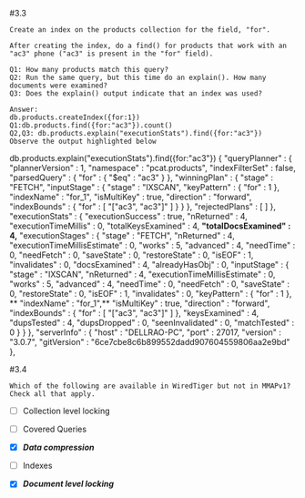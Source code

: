 #3.3
```
Create an index on the products collection for the field, "for".

After creating the index, do a find() for products that work with an "ac3" phone ("ac3" is present in the "for" field).

Q1: How many products match this query?
Q2: Run the same query, but this time do an explain(). How many documents were examined?
Q3: Does the explain() output indicate that an index was used?
```
```
Answer:
db.products.createIndex({for:1})
Q1:db.products.find({for:"ac3"}).count()
Q2,Q3: db.products.explain("executionStats").find({for:"ac3"})
Observe the output highlighted below
```
 db.products.explain("executionStats").find({for:"ac3"})
{
        "queryPlanner" : {
                "plannerVersion" : 1,
                "namespace" : "pcat.products",
                "indexFilterSet" : false,
                "parsedQuery" : {
                        "for" : {
                                "$eq" : "ac3"
                        }
                },
                "winningPlan" : {
                        "stage" : "FETCH",
                        "inputStage" : {
                                "stage" : "IXSCAN",
                                "keyPattern" : {
                                        "for" : 1
                                },
                                "indexName" : "for_1",
                                "isMultiKey" : true,
                                "direction" : "forward",
                                "indexBounds" : {
                                        "for" : [
                                                "[\"ac3\", \"ac3\"]"
                                        ]
                                }
                        }
                },
                "rejectedPlans" : [ ]
        },
        "executionStats" : {
                "executionSuccess" : true,
                "nReturned" : 4,
                "executionTimeMillis" : 0,
                "totalKeysExamined" : 4,
                **"totalDocsExamined" : 4,**
                "executionStages" : {
                        "stage" : "FETCH",
                        "nReturned" : 4,
                        "executionTimeMillisEstimate" : 0,
                        "works" : 5,
                        "advanced" : 4,
                        "needTime" : 0,
                        "needFetch" : 0,
                        "saveState" : 0,
                        "restoreState" : 0,
                        "isEOF" : 1,
                        "invalidates" : 0,
                        "docsExamined" : 4,
                        "alreadyHasObj" : 0,
                        "inputStage" : {
                                "stage" : "IXSCAN",
                                "nReturned" : 4,
                                "executionTimeMillisEstimate" : 0,
                                "works" : 5,
                                "advanced" : 4,
                                "needTime" : 0,
                                "needFetch" : 0,
                                "saveState" : 0,
                                "restoreState" : 0,
                                "isEOF" : 1,
                                "invalidates" : 0,
                                "keyPattern" : {
                                        "for" : 1
                                },
                               ** "indexName" : "for_1",**
                                "isMultiKey" : true,
                                "direction" : "forward",
                                "indexBounds" : {
                                        "for" : [
                                                "[\"ac3\", \"ac3\"]"
                                        ]
                                },
                                "keysExamined" : 4,
                                "dupsTested" : 4,
                                "dupsDropped" : 0,
                                "seenInvalidated" : 0,
                                "matchTested" : 0
                        }
                }
        },
        "serverInfo" : {
                "host" : "DELLRAO-PC",
                "port" : 27017,
                "version" : "3.0.7",
                "gitVersion" : "6ce7cbe8c6b899552dadd907604559806aa2e9bd"
        },


#3.4
```
Which of the following are available in WiredTiger but not in MMAPv1? Check all that apply.
```
- [ ] Collection level locking</br>
- [ ] Covered Queries</br>
- [X] **_Data compression_**</br>
- [ ] Indexes</br>
- [X] **_Document level locking_**</br>
 


